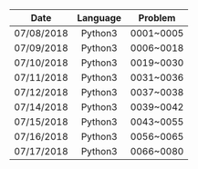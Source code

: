 | Date          | Language      | Problem   |
| :-----------: | :-----------: | :-------: |
| 07/08/2018    | Python3       | 0001~0005 |
| 07/09/2018    | Python3       | 0006~0018 |
| 07/10/2018    | Python3       | 0019~0030 |
| 07/11/2018    | Python3       | 0031~0036 |
| 07/12/2018    | Python3       | 0037~0038 |
| 07/14/2018    | Python3       | 0039~0042 |
| 07/15/2018    | Python3       | 0043~0055 |
| 07/16/2018    | Python3       | 0056~0065 |
| 07/17/2018    | Python3       | 0066~0080 |
